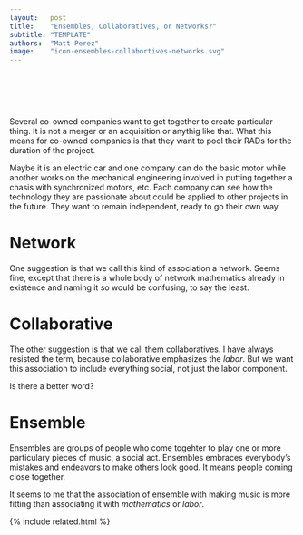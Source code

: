 ```yaml
---
layout:   post
title:    "Ensembles, Collaboratives, or Networks?"
subtitle: "TEMPLATE"
authors:  "Matt Perez"
image:    "icon-ensembles-collabortives-networks.svg"
---
```


<div style="display:none;">
 <p>Jose and I have been going back and forth between networks, collaboraties, and ensembles. This is the case for ensemble.</p>
</div>

<h1>&nbsp;</h1>
 <p>Several co-owned companies want to get together to create particular thing. It is not a merger or an acquisition or anythig like that. What this means for co-owned companies is that they want to pool their <span class="_paradigm">RAD</span>s for the duration of the project.</p>
 <p>Maybe it is an electric car and one company can do the basic motor while another works on the mechanical engineering involved in putting together a chasis with synchronized motors, etc. Each company can see how the technology they are passionate about could be applied to other projects in the future. They want to remain independent, ready to go their own way.</p>

<h1>Network</h1>
 <p>One suggestion is that we call this kind of association a network. Seems fine, except that there is a whole body of network mathematics already in existence and naming it so would be confusing, to say the least.</p>

<h1>Collaborative</h1>
 <p>The other suggestion is that we call them collaboratives. I have always resisted the term, because collaborative emphasizes the <em>labor</em>. But we want this association to include everything social, not just the labor component.</p>
 <p>Is there a better word?</p>

<h1>Ensemble</h1>
 <p>Ensembles are groups of people who come togehter to play one or more particulary pieces of music, a social act. Ensembles embraces everybody&rsquo;s mistakes and endeavors to make others look good. It means people coming close together.
 <p>It seems to me that the association of <span class="_paradigm">ensemble</span> with making music is more fitting than associating it with <em>mathematics</em> or <em>labor</em>.</p>

{% include related.html %}